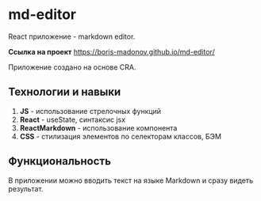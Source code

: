 # md-editor

React приложение - markdown editor.

**Ссылка на проект** https://boris-madonov.github.io/md-editor/

Приложение создано на основе CRA.

## **Технологии и навыки**

1. **JS** - использование стрелочных функций
2. **React** - useState, синтаксис jsx
3. **ReactMarkdown** - использование компонента
4. **CSS** - стилизация элементов по селекторам классов, БЭМ

## **Функциональность**

В приложении можно вводить текст на языке Markdown и сразу видеть результат.